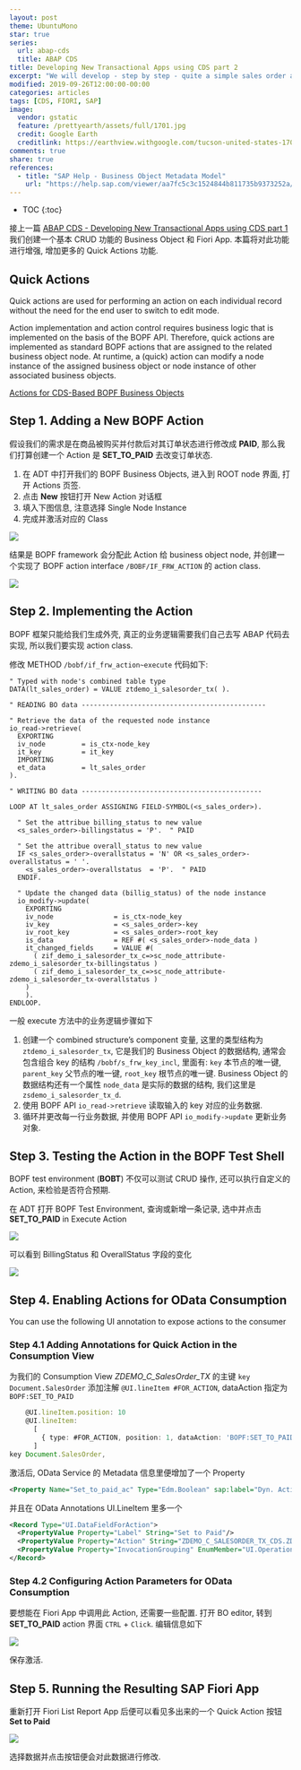 ```yaml
---
layout: post
theme: UbuntuMono
star: true
series:
  url: abap-cds
  title: ABAP CDS
title: Developing New Transactional Apps using CDS part 2
excerpt: "We will develop - step by step - quite a simple sales order application, starting with the creation of a basic persistence model."
modified: 2019-09-26T12:00:00-00:00
categories: articles
tags: [CDS, FIORI, SAP]
image:
  vendor: gstatic
  feature: /prettyearth/assets/full/1701.jpg
  credit: Google Earth
  creditlink: https://earthview.withgoogle.com/tucson-united-states-1701
comments: true
share: true
references:
  - title: "SAP Help - Business Object Metadata Model"
    url: "https://help.sap.com/viewer/aa7fc5c3c1524844b811735b9373252a/7.52.4/en-US/e5ea9085cfe2494faacae415ff8131da.html"
---
```


* TOC
{:toc}

接上一篇 [ABAP CDS - Developing New Transactional Apps using CDS part 1](/articles/cds-business-object-bopf-1/) 我们创建一个基本 CRUD 功能的 Business Object 和 Fiori App. 本篇将对此功能进行增强, 增加更多的 Quick Actions 功能.

## Quick Actions

Quick actions are used for performing an action on each individual record without the need for the end user to switch to edit mode.

Action implementation and action control requires business logic that is implemented on the basis of the BOPF API. Therefore, quick actions are implemented as standard BOPF actions that are assigned to the related business object node. At runtime, a (quick) action can modify a node instance of the assigned business object or node instance of other associated business objects.

[Actions for CDS-Based BOPF Business Objects](https://help.sap.com/viewer/cc0c305d2fab47bd808adcad3ca7ee9d/7.52.4/en-US/7fdf83eb7c41464dab800906e975d3e3.html)

## Step 1. Adding a New BOPF Action

假设我们的需求是在商品被购买并付款后对其订单状态进行修改成 **PAID**, 那么我们打算创建一个 Action 是 **SET_TO_PAID** 去改变订单状态.

1. 在 ADT 中打开我们的 BOPF Business Objects, 进入到 ROOT node 界面, 打开 Actions 页签.
2. 点击 **New** 按钮打开 New Action 对话框
3. 填入下图信息, 注意选择 Single Node Instance
4. 完成并激活对应的 Class

![](/images/abap/cds/cds-bopf-quick-action-new.png)

结果是 BOPF framework 会分配此 Action 给 business object node, 并创建一个实现了 BOPF action interface `/BOBF/IF_FRW_ACTION` 的 action class.

![](/images/abap/cds/cds-bopf-quick-action-added.png)

## Step 2. Implementing the Action

BOPF 框架只能给我们生成外壳, 真正的业务逻辑需要我们自己去写 ABAP 代码去实现, 所以我们要实现 action class.

修改 METHOD `/bobf/if_frw_action~execute` 代码如下:

```text
" Typed with node's combined table type
DATA(lt_sales_order) = VALUE ztdemo_i_salesorder_tx( ).

" READING BO data ----------------------------------------------

" Retrieve the data of the requested node instance
io_read->retrieve(
  EXPORTING
  iv_node         = is_ctx-node_key
  it_key          = it_key
  IMPORTING
  et_data         = lt_sales_order
).

" WRITING BO data ---------------------------------------------

LOOP AT lt_sales_order ASSIGNING FIELD-SYMBOL(<s_sales_order>).

  " Set the attribue billing_status to new value
  <s_sales_order>-billingstatus = 'P'.  " PAID
      
  " Set the attribue overall_status to new value
  IF <s_sales_order>-overallstatus = 'N' OR <s_sales_order>-overallstatus = ' '.
    <s_sales_order>-overallstatus  = 'P'.  " PAID
  ENDIF.
          
  " Update the changed data (billig_status) of the node instance
  io_modify->update(
    EXPORTING
    iv_node               = is_ctx-node_key
    iv_key                = <s_sales_order>-key
    iv_root_key           = <s_sales_order>-root_key
    is_data               = REF #( <s_sales_order>-node_data )
    it_changed_fields     = VALUE #(
      ( zif_demo_i_salesorder_tx_c=>sc_node_attribute-zdemo_i_salesorder_tx-billingstatus )
      ( zif_demo_i_salesorder_tx_c=>sc_node_attribute-zdemo_i_salesorder_tx-overallstatus )
    )
    ).
ENDLOOP.
```

一般 execute 方法中的业务逻辑步骤如下

1. 创建一个 combined structure’s component 变量, 这里的类型结构为 `ztdemo_i_salesorder_tx`, 它是我们的 Business Object 的数据结构, 通常会包含组合 key 的结构 `/bobf/s_frw_key_incl`, 里面有: `key` 本节点的唯一键, `parent_key` 父节点的唯一键, `root_key` 根节点的唯一键. Business Object 的数据结构还有一个属性 `node_data` 是实际的数据的结构, 我们这里是 `zsdemo_i_salesorder_tx_d`.
2. 使用 BOPF API `io_read->retrieve` 读取输入的 key 对应的业务数据.
3. 循环并更改每一行业务数据, 并使用 BOPF API `io_modify->update` 更新业务对象.

## Step 3. Testing the Action in the BOPF Test Shell

BOPF test environment (**BOBT**) 不仅可以测试 CRUD 操作, 还可以执行自定义的 Action, 来检验是否符合预期.

在 ADT 打开 BOPF Test Environment, 查询或新增一条记录, 选中并点击 **SET_TO_PAID** in Execute Action

![](/images/abap/cds/cds-bopf-quick-action-test.png)

可以看到 BillingStatus 和 OverallStatus 字段的变化

![](/images/abap/cds/cds-bopf-quick-action-test2.png)

## Step 4. Enabling Actions for OData Consumption

You can use the following UI annotation to expose actions to the consumer

### Step 4.1 Adding Annotations for Quick Action in the Consumption View

为我们的 Consumption View *ZDEMO_C_SalesOrder_TX* 的主键 `key Document.SalesOrder` 添加注解 `@UI.lineItem #FOR_ACTION`, dataAction 指定为 `BOPF:SET_TO_PAID`

```typescript
    @UI.lineItem.position: 10
    @UI.lineItem:
      [
        { type: #FOR_ACTION, position: 1, dataAction: 'BOPF:SET_TO_PAID', label: 'Set to Paid' }
      ]
key Document.SalesOrder,
```

激活后, OData Service 的 Metadata 信息里便增加了一个 Property

```xml
<Property Name="Set_to_paid_ac" Type="Edm.Boolean" sap:label="Dyn. Action Control" sap:creatable="false" sap:updatable="false" sap:sortable="false" sap:filterable="false"/>
```

并且在 OData Annotations UI.LineItem 里多一个

```xml
<Record Type="UI.DataFieldForAction">
  <PropertyValue Property="Label" String="Set to Paid"/>
  <PropertyValue Property="Action" String="ZDEMO_C_SALESORDER_TX_CDS.ZDEMO_C_SALESORDER_TX_CDS_Entities/ZDEMO_C_SalesOrder_TXSet_to_paid"/>
  <PropertyValue Property="InvocationGrouping" EnumMember="UI.OperationGroupingType/Isolated"/>
</Record>
```

### Step 4.2 Configuring Action Parameters for OData Consumption

要想能在 Fiori App 中调用此 Action, 还需要一些配置. 打开 BO editor, 转到 **SET_TO_PAID** action 界面 `CTRL` + `Click`. 编辑信息如下

![](/images/abap/cds/cds-bopf-quick-action-exporting-type.png)

保存激活.

## Step 5. Running the Resulting SAP Fiori App

重新打开 Fiori List Report App 后便可以看见多出来的一个 Quick Action 按钮 **Set to Paid**

![](/images/abap/cds/cds-bopf-quick-action-app.png)

选择数据并点击按钮便会对此数据进行修改.
